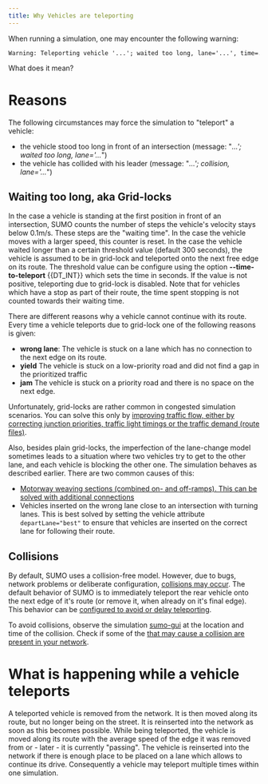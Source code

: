 ```yaml
---
title: Why Vehicles are teleporting
---
```


When running a simulation, one may encounter the following warning:

```
Warning: Teleporting vehicle '...'; waited too long, lane='...', time=....
```

What does it mean?

# Reasons

The following circumstances may force the simulation to "teleport" a
vehicle:

- the vehicle stood too long in front of an intersection (message:
  "*...'; waited too long, lane='...*")
- the vehicle has collided with his leader (message: "*...';
  collision, lane='...*")

## Waiting too long, aka Grid-locks

In the case a vehicle is standing at the first position in front of an
intersection, SUMO counts the number of steps the vehicle's velocity
stays below 0.1m/s. These steps are the "waiting time". In the case the
vehicle moves with a larger speed, this counter is reset. In the case
the vehicle waited longer than a certain threshold value (default 300
seconds), the vehicle is assumed to be in grid-lock and teleported onto
the next free edge on its route. The threshold value can be configure
using the option **--time-to-teleport** {{DT_INT}} which sets the time in seconds. If the value is not
positive, teleporting due to grid-lock is disabled. Note that for
vehicles which have a stop as part of their route, the time spent
stopping is not counted towards their waiting time.

There are different reasons why a vehicle cannot continue with its
route. Every time a vehicle teleports due to grid-lock one of the
following reasons is given:

- **wrong lane**: The vehicle is stuck on a lane which has no
  connection to the next edge on its route.
- **yield** The vehicle is stuck on a low-priority road and did not
  find a gap in the prioritized traffic
- **jam** The vehicle is stuck on a priority road and there is no
  space on the next edge.

Unfortunately, grid-locks are rather common in congested simulation
scenarios. You can solve this only by [improving traffic flow, either by
correcting junction priorities, traffic light timings or the traffic
demand (route
files)](../FAQ.md#the_simulation_has_lots_of_jamsdeadlocks_what_can_i_do).

Also, besides plain grid-locks, the imperfection of the lane-change
model sometimes leads to a situation where two vehicles try to get to
the other lane, and each vehicle is blocking the other one. The
simulation behaves as described earlier. There are two common causes of
this:

- [Motorway weaving sections (combined on- and off-ramps). This can be
  solved with additional
  connections](../Simulation/Motorways.md#combined_on-off-ramps)
- Vehicles inserted on the wrong lane close to an intersection with
  turning lanes. This is best solved by setting the vehicle attribute `departLane="best"`
  to ensure that vehicles are inserted on the correct lane for
  following their route.

## Collisions

By default, SUMO uses a collision-free model. However, due to bugs,
network problems or deliberate configuration,
[collisions may occur](../Simulation/Safety.md#collisions). The default behavior of SUMO is to immediately teleport the rear vehicle onto the next edge of it's route (or remove it, when already on it's final edge). This behavior can be [configured to avoid or delay teleporting](../Simulation/Safety.md#collisions). 

To avoid collisions, observe the simulation
[sumo-gui](../sumo-gui.md) at the location and time of the
collision. Check if some of the [that may cause a collision are present
in your network](../Simulation/Safety.md#deliberately_causing_collisions).

# What is happening while a vehicle teleports

A teleported vehicle is removed from the network. It is then moved along
its route, but no longer being on the street. It is reinserted into the
network as soon as this becomes possible. While being teleported, the
vehicle is moved along its route with the average speed of the edge it
was removed from or - later - it is currently "passing". The vehicle is
reinserted into the network if there is enough place to be placed on a
lane which allows to continue its drive. Consequently a vehicle may
teleport multiple times within one simulation.